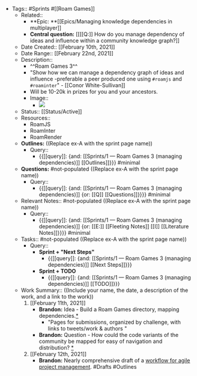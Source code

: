 - Tags:: #Sprints #[[Roam Games]] 
    - Related:: 
        - **Epic: **[[Epics/Managing knowledge dependencies in multiplayer]]
        - **Central question:** [[[[Q:]] How do you manage dependency of ideas and influence within a community knowledge graph?]]
    - Date Created:: [[February 10th, 2021]]
    - Date Range:: [[February 22nd, 2021]]
    - Description:: 
        - ^^Roam Games 3^^
        - "Show how we can manage a dependency graph of ideas and influence -preferable a peer produced one using `#roamjs` and `#roaminter`" - [[Conor White-Sullivan]]
        - Will be 10-20k in prizes for you and your ancestors.
        - Image::
            - ![](https://firebasestorage.googleapis.com/v0/b/firescript-577a2.appspot.com/o/imgs%2Fapp%2FRoam-Collective%2FXrX08XM4wy.png?alt=media&token=42f9892d-4ddd-493b-af5d-3f09c59b1eae)
    - Status:: [[Status/Active]]
    - Resources:: 
        - RoamJS
        - RoamInter
        - RoamRender
    - **Outlines:**  ((Replace ex-A with the sprint page name))
        - Query::
            - {{[[query]]: {and: [[Sprints/1 — Roam Games 3 (managing dependencies)]] [[Outlines]]}}} #minimal
    - **Questions:** #not-populated ((Replace ex-A with the sprint page name))
        - Query::
            - {{[[query]]: {and: [[Sprints/1 — Roam Games 3 (managing dependencies)]] {or: [[Q]] [[Questions]]}}}} #minimal
    - Relevant Notes:: #not-populated ((Replace ex-A with the sprint page name))
        - Query::
            - {{[[query]]: {and: [[Sprints/1 — Roam Games 3 (managing dependencies)]] {or: [[E:]] [[Fleeting Notes]] [[I]] [[Literature Notes]]}}}} #minimal
    - Tasks:: #not-populated ((Replace ex-A with the sprint page name))
        - Query:: 
            - **Sprint + "Next Steps"**
                - {{[[query]]: {and: [[Sprints/1 — Roam Games 3 (managing dependencies)]] [[Next Steps]]}}}
            - **Sprint + TODO**
                - {{[[query]]: {and: [[Sprints/1 — Roam Games 3 (managing dependencies)]] [[TODO]]}}}
    - Work Summary::  ((Include your name, the date, a description of the work, and a link to the work))
        1. [[February 11th, 2021]] 
            - **Brandon:** Idea - Build a Roam Games directory, mapping dependencies.[*](((aIf4ipiC6))) 
                - "Pages for submissions, organized by challenge, with links to tweets/work & authors "
            - **Brandon:** Question - How could the code variants of the community be mapped for easy of navigation and distribution? [*](((ykxX5bHS9)))
        2. [[February 12th, 2021]] 
            - **Brandon:** Nearly comprehensive draft of a [workflow for agile project management](((74aPTS1FT))). #Drafts #Outlines
